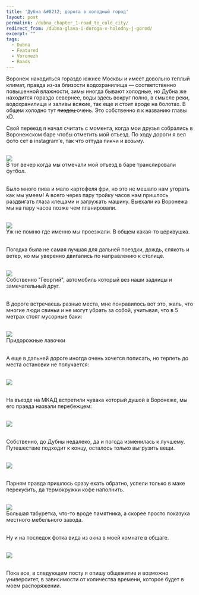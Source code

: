 ```yaml
---
title: 'Дубна &#8212; дорога в холодный город'
layout: post
permalink: /dubna_chapter_1-road_to_cold_city/
redirect_from: /dubna-glava-i-doroga-v-holodny-j-gorod/
excerpt: ""
tags:
  - Dubna
  - Featured
  - Voronezh
  - Roads
---
```


Воронеж находиться гораздо южнее Москвы и имеет довольно теплый климат, правда из-за близости водохранилища &#8212; соответственно повышенной влажности, зимы иногда бывают холодные, но Дубна же находится гораздо севернее, воды здесь вокруг полно, в смысле реки, водохранилища и заливы всякие, так еще и стоит вроде на болотах. В общем холодно тут <del>пиздец </del> очень. Это собственно я к названию главы xD.

Свой переезд я начал считать с момента, когда мои друзья собрались в Воронежском баре чтобы отметить мой отъезд. По ходу дороги я вел фото сет в instagram&#8217;е, так что оттуда пикчи и возьму.

<br>
<img src="https://farm1.staticflickr.com/709/21642774322_f58cb54738_o.jpg">
<br>
В тот вечер когда мы отмечали мой отъезд в баре транслировали футбол.
<br>
<br>

Было много пива и мало картофеля фри, но это не мешало нам угорать как мы умеем! А всего через пару тройку часов нам пришлось раздвигать глаза клещами и загружать машину. Выехали из Воронежа мы на пару часов позже чем планировали.

<br>
<img src="https://farm1.staticflickr.com/655/21031476054_24c38f65be_o.jpg">
<br>
Уж не помню где именно мы проезжали. В общем какая-то церквушка.
<br>
<br>

Погодка была не самая лучшая для дальней поездки, дождь, слякоть и ветер, но мы уверенно двигались по направлению к столице.

<br>
<img src="https://farm1.staticflickr.com/701/21467314279_1bafb7d448_o.jpg">
<br>
Собственно "Георгий", автомобиль который вез наши задницы и замечательный друг.
<br>
<br>

В дороге встречаешь разные места, мне понравилось вот это, жаль, что многие люди свиньи и не могут убрать за собой, учитывая, что в 5 метрах стоят мусорные баки:

<br>
<img src="https://farm1.staticflickr.com/729/21466218970_9b7c29f255_o.jpg">
<br>
Придорожные лавочки
<br>
<br>

А еще в дальней дороге иногда очень хочется пописать, но терпеть до места остановки не получается:

<br>
<img src="https://farm6.staticflickr.com/5668/21467319039_fc63a6c8a8_o.jpg">
<br>
<br>

На въезде на МКАД встретили чувака который душой в Воронеже, мы его правда назвали перебежцем:

<br>
<img src="https://farm1.staticflickr.com/581/21031478824_8ce6087274_o.jpg">
<br>
<br>

Собственно, до Дубны недалеко, да и погода изменилась к лучшему. Путешествие подходит к концу, осталось только выгрузить вещи.

<br>
<img src="https://farm6.staticflickr.com/5780/21663285801_5881095d6d_o.jpg">
<br>
<br>

Парням правда пришлось сразу ехать обратно, успели только в маке перекусить, да термокружки кофе наполнить.

<br>
<img src="https://farm6.staticflickr.com/5660/21033039483_4062d8cc2c_o.jpg">
<br>
Большая табуретка, что-то вроде памятника, а скорее просто показуха местного мебельного завода.
<br>
<br>

Ну и на последок фотка вида из окна в моей комнате в общаге.

<br>
<img src="https://farm1.staticflickr.com/682/21663283481_0fde69fa98_o.jpg">
<br>
<br>

Пока все, в следующем посту я опишу общежитие и возможно университет, в зависимости от количества времени, которое будет в моем распоряжении.
